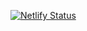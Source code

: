 [![Netlify Status](https://api.netlify.com/api/v1/badges/b087912e-80ff-4999-8ff6-fdd319a3ec15/deploy-status)](https://app.netlify.com/sites/random-item-lol/deploys)
